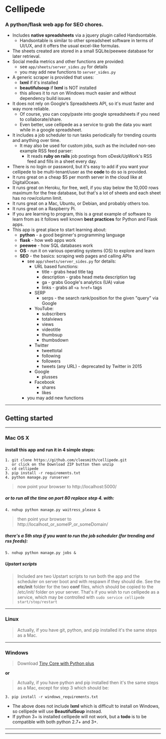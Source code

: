 # Cellipede

### A python/flask web app for SEO chores.

* Includes **native spreadsheets** via a jquery plugin called Handsontable.
  * Handsontable is similar to other spreadsheet software in terms of UI/UX, and it offers the usual excel-like formulas.
* The sheets created are stored in a small SQLite/peewee database for later retrieval.
* Social media metrics and other functions are provided:
  * see ```app/sheets/server_sides.py``` for details
  * you may add new functions to ```server_sides.py```
* A generic scraper is provided that uses:
  * **lxml** if it's installed
  * **beautifulsoup** if **lxml** is NOT installed
  * this allows it to run on Windows much easier and without dependency build issues
* It does not rely on Google's Spreadsheets API, so it's must faster and way more reliable.
  * Of course, you can copy/paste into google spreadsheets if you need to collaborate/share.
  * Even better, use cellipede as a service to grab the data you want while in a google spreadsheet.
* It includes a job scheduler to run tasks periodically for trending counts and anything over time.
  * It may also be used for custom jobs, such as the included non-seo example RSS feed parser:
    * It reads **ruby on rails** job postings from oDesk/UpWork's RSS feed and fills in a sheet every day.
* There is no login or password, but it's easy to add if you want your cellipede to
be multi-tenant/user as the **code** to do so is provided.
* It runs great on a cheap $5 per month server in the cloud like at DigitalOcean.
* It runs great on Heroku, for free, well, if you stay below the 10,000 rows maximum for the
free database, but that's a lot of sheets and each sheet has no row/column limit.
* It runs great on a Mac, Ubuntu, or Debian, and probably others too.
* It runs great on a Raspberry Pi.
* If you are learning to program, this is a great example of software to learn from as
it follows well known **best practices** for Python and Flask apps.
* This app is great place to start learning about:
  * **python** - a good beginner's programming language
  * **flask** - how web apps work
  * **peewee** - how SQL databases work
  * **OS** - run it on various operating systems (OS) to explore and learn
  * **SEO** - the basics: scraping web pages and calling APIs
    * see ```app/sheets/server_sides.py``` for details:
      * URL based functions:
        * title - grabs head title tag
        * description - grabs head meta description tag
        * ga - grabs Google's analytics (UA) value
        * links - grabs all ```<a href=``` tags
      * SERP
        * serps - the search rank/position for the given "query" via Google
      * YouTube:
        * subscribers
        * totalviews
        * views
        * videotitle
        * thumbsup
        * thumbsdown
      * Twitter
        * tweettotal
        * following
        * followers
        * tweets (any URL) - deprecated by Twitter in 2015
      * Google
        * plusses
      * Facebook
        * shares
        * likes
    * you may add new functions

***

## Getting started

***

### Mac OS X

#### install this app and run it in 4 simple steps:
```
1. git clone https://github.com/cleesmith/cellipede.git
   or click on the Download ZIP button then unzip
2. cd cellipede
3. pip install -r requirements.txt
4. python manage.py runserver
```

> now point your browser to http://localhost:5000/

##### or to run all the time on port 80 replace step 4. with:
```
4. nohup python manage.py waitress_please &
```
> then point your browser to http://localhost_or_someIP_or_someDomain/

##### there's a 5th step if you want to run the job scheduler (for trending and rss feeds):
```
5. nohup python manage.py jobs &
```

##### Upstart scripts
> Included are two Upstart scripts to run both the app and the scheduler on server boot and with respawn if they should die.
> See the **etc/init** folder for the two **conf** files, which should be copied to the /etc/init/ folder
on your server.  That's if you wish to run cellipede as a service, which may be controlled with
```sudo service cellipede start/stop/restart```

***

### Linux
> Actually, if you have git, python, and pip installed it's the same steps as a Mac.

***

### Windows
> Download [Tiny Core with Python plus](https://github.com/cleesmith/tinycore_with_python_plus "Tiny Core with Python plus")

**or**

> Actually, if you have python and pip installed then it's the same steps as a Mac, except for step 3 which should be:
```
3. pip install -r windows_requirements.txt
```
* The above does not include **lxml** which is difficult to install on Windows, so cellipede will use **BeautifulSoup** instead.
* If python 3+ is installed cellipede will not work, but a __todo__ is to be compatible with both python 2.7+ and 3+.

***
***
